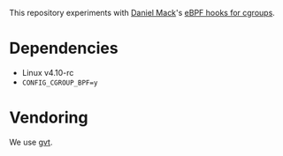 This repository experiments with [Daniel Mack](https://github.com/zonque)'s [eBPF hooks for
cgroups](https://github.com/torvalds/linux/commit/ca89fa77b4488ecf2e3f72096386e8f3a58fe2fc).

# Dependencies

* Linux v4.10-rc
* `CONFIG_CGROUP_BPF=y`

# Vendoring

We use [gvt](https://github.com/FiloSottile/gvt).
